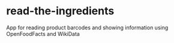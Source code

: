 # read-the-ingredients
App for reading product barcodes and showing information using OpenFoodFacts and WikiData

